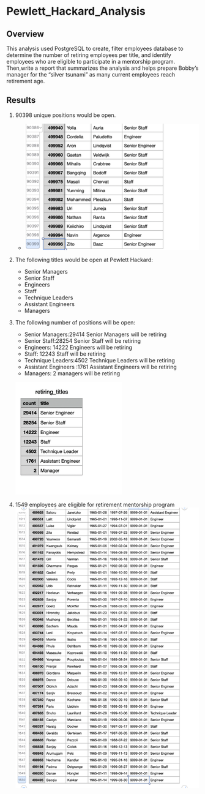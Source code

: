 # Pewlett_Hackard_Analysis
## Overview
This analysis used PostgreSQL to create, filter employees database to determine the number of retiring employees per title, and identify employees who are eligible to participate in a mentorship program. Then,write a report that summarizes the analysis and helps prepare Bobby’s manager for the “silver tsunami” as many current employees reach retirement age.
## Results
1. 90398 unique positions would be open.
    - ![unique_title2.png](unique_title2.png)
2. The following titles would be open at Pewlett Hackard:
    - Senior Managers
    - Senior Staff
    - Engineers
    - Staff
    - Technique Leaders
    - Assistant Engineers
    - Managers
3. The following number of positions will be open:
    - Senior Managers:29414 Senior Managers will be retiring
    - Senior Staff:28254 Senior Staff will be retiring
    - Engineers: 14222 Engineers will be retiring
    - Staff: 12243 Staff will be retiring
    - Technique Leaders:4502 Technique Leaders will be retiring
    - Assistant Engineers :1761 Assistant Engineers will be retiring
    - Managers: 2 managers will be retiring
  
     ![retiring_titles.png](retiring_titles.png)
4. 1549 employees are eligible for retirement mentorship program 
     ![mentorship_eligibility.png](mentorship_eligibility.png)
